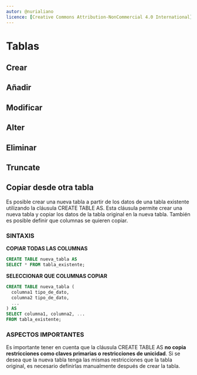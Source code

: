 ```yaml
---
autor: @nurialiano
licence: [Creative Commons Attribution-NonCommercial 4.0 International](https://creativecommons.org/licenses/by-nc/4.0/legalcode)
---
```


# Tablas

## Crear
## Añadir
## Modificar
## Alter
## Eliminar
## Truncate

## Copiar desde otra tabla

Es posible crear una nueva tabla a partir de los datos de una tabla existente utilizando la cláusula CREATE TABLE AS. Esta cláusula permite crear una nueva tabla y copiar los datos de la tabla original en la nueva tabla. También es posible definir que columnas se quieren copiar.

### SINTAXIS

**COPIAR TODAS LAS COLUMNAS**

~~~sql
CREATE TABLE nueva_tabla AS
SELECT * FROM tabla_existente;
~~~

**SELECCIONAR QUE COLUMNAS COPIAR**

~~~sql
CREATE TABLE nueva_tabla (
  columna1 tipo_de_dato,
  columna2 tipo_de_dato,
  ...
) AS
SELECT columna1, columna2, ...
FROM tabla_existente;
~~~

### ASPECTOS IMPORTANTES

Es importante tener en cuenta que la cláusula CREATE TABLE AS **no copia restricciones como claves primarias o restricciones de unicidad**. Si se desea que la nueva tabla tenga las mismas restricciones que la tabla original, es necesario definirlas manualmente después de crear la tabla.